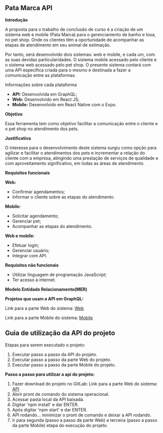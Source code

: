 ## Pata Marca API

**Introdução**

A proposta para o trabalho de conclusão de curso é a criação de um sistema web e mobile  (Pata Marca) para o gerenciamento de banho e tosa, no pet shop. Onde os clientes têm a oportunidade de acompanhar as etapas de atendimento em seu animal de estimação.

Por tanto, será desenvolvido dois sistemas: web e mobile, e cada um, com as suas devidas particularidades. O sistema mobile acessado pelo cliente e o sistema web acessado pelo pet shop. O presente sistema contará com uma API específica criada para o mesmo e destinada a fazer a comunicação entre as plataformas.

Informações sobre cada plataforma
*  **API:** Desenvolvida em GraphQL; 
*  **Web:** Desenvolvido em React JS;
*  **Mobile:** Desenvolvido em React Native com o Expo.

**Objetivo**

Essa ferramenta tem como objetivo facilitar a comunicação entre o cliente e o pet shop no atendimento dos pets.

**Justificativa**

O interesse para o desenvolvimento deste sistema surgiu como opção para agilizar e facilitar o atendimentos dos pets e incrementar a relação do cliente com a empresa, atingindo uma prestação de serviços de qualidade e com aproveitamento significativo, em todas as áreas de atendimento.

**Requisitos funcionais**

**Web:** 
* Confirmar agendamentos;
* Informar o cliente sobre as etapas do atendimento.

**Mobile:** 
* Solicitar agendamento;
* Gerenciar pet;
* Acompanhar as etapas do atendimento.

**Web e mobile:** 
* Efetuar login;
* Gerenciar usuário;
* Integrar com API.

**Requisitos não funcionais**
* Utilizar linguagem de programação JavaScript;
* Ter acesso à internet.

**Modelo Entidade Relacionamento(MER)**

**Projetos que usam a API em GraphQL:**

Link para a parte Web do sistema: [Web](https://gitlab.com/YuriSilveira/web_tcc_pos)

Link para a parte Mobile do sistema: [Mobile](https://gitlab.com/YuriSilveira/mobile_tcc_pos)

## Guia de utilização da API do projeto

Etapas para serem executado o projeto:

1.  Executar passo a passo da API do projeto.
2.  Executar passo a passo da parte Web do projeto.
3.  Executar passo a passo da parte Mobile do projeto.

**Passo a passo para utilizar a api do projeto:**

1.  Fazer download do projeto no GitLab: Link para a parte Web do sistema: [API](https://gitlab.com/senac_pos-tcc_desenvolvimento-web-mobile-2019/projeto_tcc-7/pata-marca-api)
2.  Abrir pront de comando do sistema operacional.
3.  Acessar pasta local da API baixada.
4.  Digitar 'npm install' e dar ENTER.
5.  Após digitar 'npm start' e dar ENTER.
6.  API rodando... minimizar o pront de comando e deixar a API rodando.
7.  Ir para segunda (passo a passo da parte Web) e terceira (passo a passo da parte Mobile) etapa do execução do projeto.
